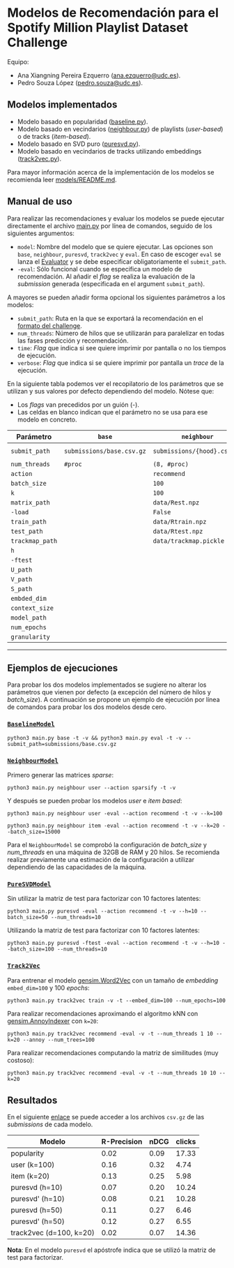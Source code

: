 # Modelos de Recomendación para el Spotify Million Playlist Dataset Challenge


Equipo:
- Ana Xiangning Pereira Ezquerro ([ana.ezquerro@udc.es](mailto:ana.ezquerro@udc.es)).
- Pedro Souza López ([pedro.souza@udc.es](mailto:pedro.souza@udc.es)).

## Modelos implementados

- Modelo basado en popularidad ([baseline.py](models/baseline.py)). 
- Modelo basado en vecindarios ([neighbour.py](models/neighbour.py)) de playlists (_user-based_) o de tracks (_item-based_).
- Modelo basado en SVD puro ([puresvd.py](models/puresvd.py)).
- Modelo basado en vecindarios de tracks utilizando embeddings ([track2vec.py](models/track2vec.py)).

Para mayor información acerca de la implementación de los modelos se recomienda leer [models/README.md](models/README.md).

## Manual de uso

Para realizar las recomendaciones y evaluar los modelos se puede ejecutar directamente el archivo 
[main.py](main.py) por línea de comandos, seguido de los siguientes argumentos:

- `model`: Nombre del modelo que se quiere ejecutar. Las opciones son `base`, `neighbour`, `puresvd`, `track2vec` y `eval`. En caso 
de escoger `eval` se lanza el [Evaluator](utils/evaluation.py) y se debe especificar obligatoriamente el `submit_path`.
- `-eval`: Sólo funcional cuando se especifica un modelo de recomendación. Al añadir el _flag_ se realiza la evaluación de la _submission_ generada (especificada en el argument
`submit_path`).

A mayores se pueden añadir forma opcional los siguientes parámetros a los modelos:


- `submit_path`: Ruta en la que se exportará la recomendación en el 
[formato del challenge](https://www.aicrowd.com/challenges/spotify-million-playlist-dataset-challenge/). 
- `num_threads`: Número de hilos que se utilizarán para paralelizar en todas las fases 
predicción y recomendación.
- `time`: *Flag* que indica si see quiere imprimir por pantalla o no los tiempos de ejecución. 
- `verbose`: *Flag* que indica si se quiere imprimir por pantalla un _trace_ de la ejecución. 

En la siguiente tabla podemos ver el recopilatorio de los parámetros que se utilizan y sus valores por defecto dependiendo 
del modelo. Nótese que:

- Los *flags* van precedidos por un guión (-).
- Las celdas en blanco indican que el parámetro no se usa para ese modelo en concreto.

| Parámetro       | `base`                    | `neighbour`                 | `puresvd`                               | `track2vec`                    |
|-----------------|---------------------------|-----------------------------|-----------------------------------------|--------------------------------|
| `submit_path`   | `submissions/base.csv.gz` | `submissions/{hood}.csv.gz` | `submissions/puresvd{ftest}-{h}.csv.gz` | `submissions/track2vec.csv.gz` |
| `num_threads`   | `#proc`                   | `(8, #proc)`                | `#proc`                                 | `#proc`                        |
| `action`        |                           | `recommend`                 | `recommend`                             | `recommend`                    | 
| `batch_size`    |                           | `100`                       | `100`                                   | `100`                          | 
| `k`             |                           | `100`                       |                                         | `10`                           |
| `matrix_path`   |                           | `data/Rest.npz`             |                                         |                                |
| `-load`         |                           | `False`                     |                                         |                                |
| `train_path`    |                           | `data/Rtrain.npz`           | `data/Rtrain.npz`                       | `data/Rtrain.npz`              |
| `test_path`     |                           | `data/Rtest.npz`            | `data/Rtest.npz`                        | `data/Rtest.npz`               |
| `trackmap_path` |                           | `data/trackmap.pickle`      | `data/trackmap.pickle`                  | `data/trackmap.pickle`         | 
| `h`             |                           |                             | `10`                                    |                                |
| `-ftest`        |                           |                             | `False`                                 |                                |     
| `U_path`        |                           |                             | `data/U.npy`                            |                                |
| `V_path`        |                           |                             | `data/V.npy`                            |                                |
| `S_path`        |                           |                             | `data/S.npy`                            | `data/S-track2vec.npz`         |
| `embded_dim`    |                           |                             |                                         | `50`                           |
| `context_size`  |                           |                             |                                         | `10`                           |
| `model_path`    |                           |                             |                                         | `data/track2vec`               |
| `num_epochs`    |                           |                             |                                         | `50`                           |
| `granularity`   |                           |                             |                                         | `10e3`                         |

---
## Ejemplos de ejecuciones

Para probar los dos modelos implementados se sugiere no alterar los parámetros que vienen por defecto (a excepción del 
número de hilos y _batch_size_). A continuación se propone un ejemplo de ejecución por línea de comandos para probar 
los dos modelos desde cero.


### [`BaselineModel`](models/baseline.py)


```shell
python3 main.py base -t -v && python3 main.py eval -t -v --submit_path=submissions/base.csv.gz
```
### [`NeighbourModel`](models/neighbour.py)

Primero generar las matrices _sparse_:

```shell
python3 main.py neighbour user --action sparsify -t -v
```

Y después se pueden probar los modelos _user_ e _item_ _based_:

```shell
python3 main.py neighbour user -eval --action recommend -t -v --k=100
```

```shell
python3 main.py neighbour item -eval --action recommend -t -v --k=20 --batch_size=15000
```

Para el `NeighbourModel` se comprobó la configuración de _batch_size_ y _num_threads_ en una máquina de 32GB de RAM y 20 hilos. 
Se recomienda realizar previamente una estimación de la configuración a utilizar dependiendo de las capacidades de la máquina.

### [`PureSVDModel`](models/puresvd.py)

Sin utilizar la matriz de test para factorizar con 10 factores latentes:
```shell
python3 main.py puresvd -eval --action recommend -t -v --h=10 --batch_size=50 --num_threads=10
```

Utilizando la matriz de test para factorizar con 10 factores latentes:

```shell
python3 main.py puresvd -ftest -eval --action recommend -t -v --h=10 --batch_size=100 --num_threads=10
```


### [`Track2Vec`](models/track2vec.py)

Para entrenar el modelo [gensim.Word2Vec](https://radimrehurek.com/gensim/models/word2vec.html) con un tamaño de 
*embedding* `embed_dim=100` y 100 *epochs*:

```shell
python3 main.py track2vec train -v -t --embed_dim=100 --num_epochs=100
```

Para realizar recomendaciones aproximando el algoritmo kNN con [gensim.AnnoyIndexer](https://radimrehurek.com/gensim/auto_examples/tutorials/run_annoy.html) 
con `k=20`:

```shell
python3 main.py track2vec recommend -eval -v -t --num_threads 1 10 --k=20 --annoy --num_trees=100
```

Para realizar recomendaciones computando la matriz de similitudes (muy costoso):

```shell
python3 main.py track2vec recommend -eval -v -t --num_threads 10 10 --k=20
```


## Resultados 

En el siguiente [enlace](https://udcgal-my.sharepoint.com/:f:/g/personal/ana_ezquerro_udc_es/EuDyme7p-uFPpVomMjwWkmgBhpUUz3clxkTMELy2J0BZjA?e=FOFokB) 
se puede acceder a los archivos `csv.gz` de las _submissions_ de cada modelo.


| Modelo                  | R-Precision | nDCG | clicks |
|-------------------------|-------------|------|--------|
| popularity              | 0.02        | 0.09 | 17.33  |
| user (k=100)            | 0.16        | 0.32 | 4.74   |
| item (k=20)             | 0.13        | 0.25 | 5.98   |
| puresvd (h=10)          | 0.07        | 0.20 | 10.24  |  
| puresvd' (h=10)         | 0.08        | 0.21 | 10.28  |
| puresvd (h=50)          | 0.11        | 0.27 | 6.46   |
| puresvd' (h=50)         | 0.12        | 0.27 | 6.55   |
| track2vec (d=100, k=20) | 0.02        | 0.07 | 14.36  |

**Nota**: En el modelo `puresvd` el apóstrofe indica que se utilizó la matriz de test para factorizar.